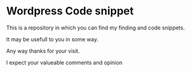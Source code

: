 # Wordpress Code snippet
This is a repository in which you can find my finding and code snippets.

It may be usefull to you in some way.

Any way thanks for your visit.


I expect your valueable comments and opinion
